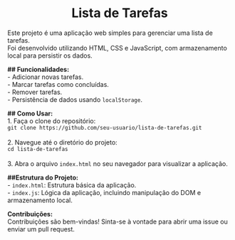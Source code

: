 <p align="center">
  <h1 align="center">Lista de Tarefas</h1>
  Este projeto é uma aplicação web simples para gerenciar uma lista de tarefas.<br>
  Foi desenvolvido utilizando HTML, CSS e JavaScript, com armazenamento local para persistir os dados.
</p>

<p>
  <strong>## Funcionalidades:</strong><br>
  - Adicionar novas tarefas.<br>
  - Marcar tarefas como concluídas.<br>
  - Remover tarefas.<br>
  - Persistência de dados usando <code>localStorage</code>.
</p>

<p>
  <strong>## Como Usar:</strong><br>
  1. Faça o clone do repositório:<br>
  <code>git clone https://github.com/seu-usuario/lista-de-tarefas.git</code><br><br>
  2. Navegue até o diretório do projeto:<br>
  <code>cd lista-de-tarefas</code><br><br>
  3. Abra o arquivo <code>index.html</code> no seu navegador para visualizar a aplicação.
</p>

<p>
  <strong>##Estrutura do Projeto:</strong><br>
  - <code>index.html</code>: Estrutura básica da aplicação.<br>
  - <code>index.js</code>: Lógica da aplicação, incluindo manipulação do DOM e armazenamento local.
</p>

<p>
  <strong>Contribuições:</strong><br>
  Contribuições são bem-vindas! Sinta-se à vontade para abrir uma issue ou enviar um pull request.
</p>


